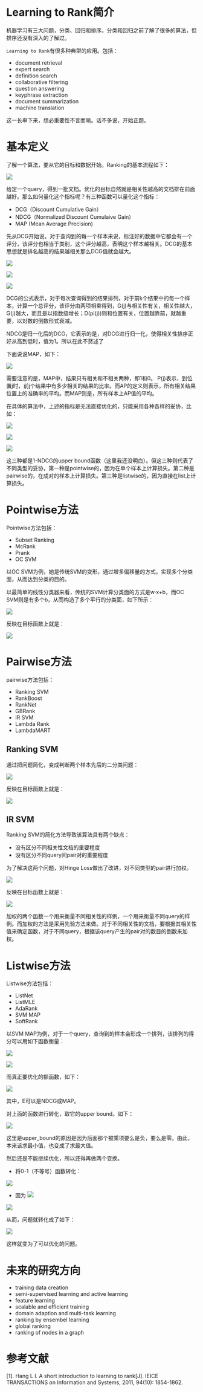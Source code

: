 # Learning to Rank简介

机器学习有三大问题，分类、回归和排序。分类和回归之前了解了很多的算法，但排序还没有深入的了解过。

`Learning to Rank`有很多种典型的应用。包括：

- document retrieval
- expert search
- definition search
- collaborative filtering
- question answering
- keyphrase extraction
- document summarization
- machine translation

这一长串下来，想必重要性不言而喻。话不多说，开始正题。

# 基本定义

了解一个算法，要从它的目标和数据开始。Ranking的基本流程如下：

![](./imgs/n2-1.png)

给定一个query，得到一批文档。优化的目标自然就是相关性越高的文档排在前面越好。那么如何量化这个指标呢？有三种函数可以量化这个指标：

- DCG（Discount Cumulative Gain）
- NDCG（Normalized Discount Cumulaive Gain）
- MAP (Mean Average Precision)

先从DCG开始说，对于查询到的每一个样本来说，标注好的数据中它都会有一个评分，该评分也相当于类别，这个评分越高，表明这个样本越相关。DCG的基本思想就是排名越高的结果越相关那么DCG值就会越大。

![](./imgs/n2-2.png)

![](./imgs/n2-3.png)

![](./imgs/n2-4.png)

DCG的公式表示，对于每次查询得到的结果排列，对于前k个结果中的每一个样本，计算一个总评分，该评分由两项相乘得到，G(j)与相关性有关，相关性越大，G(j)越大，而且是以指数级增长；D(pi(j))则和位置有关，位置越靠前，就越重要，以对数的倒数形式衰减。

NDCG是归一化后的DCG，它表示的是，对DCG进行归一化，使得相关性排序正好从高到低时，值为1。所以在此不赘述了

下面说说MAP，如下：

![](./imgs/n2-5.png)

需要注意的是，MAP中，结果只有相关和不相关两种，即1和0。
P(j)表示，到位置j时，前j个结果中有多少相关的结果的比率。而AP的定义则表示，所有相关结果位置上的准确率的平均。而MAP则是，所有样本上AP值的平均。

在具体的算法中，上述的指标是无法直接优化的，只能采用各种各样的妥协，比如：

![](./imgs/n2-6.png)

![](./imgs/n2-7.png)

![](./imgs/n2-8.png)

这三种都是1-NDCG的upper bound函数（这里我还没明白）。但这三种则代表了不同类型的妥协，第一种是pointwise的，因为在单个样本上计算损失。第二种是pairwise的，在成对的样本上计算损失。第三种是listwise的，因为直接在list上计算损失。

# Pointwise方法

Pointwise方法包括：

- Subset Ranking
- McRank
- Prank
- OC SVM

以OC SVM为例，她是传统SVM的变形，通过增多偏移量的方式，实现多个分类面，从而达到分类的目的。

以最简单的线性分类器来看，传统的SVM计算分类面的方式是w·x+b，而OC SVM则是有多个b，从而构造了多个平行的分类面，如下所示：

![](./imgs/n2-9.png)

反映在目标函数上就是：

![](./imgs/n2-12.png)

# Pairwise方法

pairwise方法包括：

- Ranking SVM
- RankBoost
- RankNet
- GBRank
- IR SVM
- Lambda Rank
- LambdaMART

## Ranking SVM

通过把问题简化，变成判断两个样本先后的二分类问题：

![](./imgs/n2-10.png)

反映在目标函数上就是：

![](./imgs/n2-13.png)

## IR SVM

Ranking SVM的简化方法导致该算法具有两个缺点：

- 没有区分不同相关性文档的重要程度
- 没有区分不同query间pair对的重要程度

为了解决这两个问题，对Hinge Loss做出了改进，对不同类型的pair进行加权。

![](./imgs/n2-11.png)

反映在目标函数上就是：

![](./imgs/n2-14.png)

加权的两个函数一个用来衡量不同相关性的样例，一个用来衡量不同query的样例。而加权的方法是采用先验方法来做。对于不同相关性的文档，要根据其相关性值来确定函数，对于不同query，根据该query产生的pair对的数目的倒数来加权。

# Listwise方法

Listwise方法包括：

- ListNet
- ListMLE
- AdaRank
- SVM MAP
- SoftRank


以SVM MAP为例，对于一个query，查询到的样本会形成一个排列，该排列的得分可以用如下函数衡量：

![](./imgs/n2-15.png)

![](./imgs/n2-16.png)

而真正要优化的额函数，如下：

![](./imgs/n2-17.png)

其中，E可以是NDCG或MAP。

对上面的函数进行转化，取它的upper bound。如下：

![](./imgs/n2-18.png)

这里是upper_bound的原因是因为后面那个被乘项要么是负，要么是零。由此，本来该求最小值，也变成了求最大值。

然后还是不能继续优化，所以还得再做两个变换。

- 将0-1（不等号）函数转化：

![](./imgs/n2-19.png)

- 因为 ![](./imgs/n2-21.png)

![](./imgs/n2-20.png)

从而，问题就转化成了如下：

![](./imgs/n2-22.png)

这样就变为了可以优化的问题。

# 未来的研究方向

- training data creation
- semi-supervised learning and active learning
- feature learning
- scalable and efficient training
- domain adaption and multi-task learning
- ranking by ensembel learning
- global ranking
- ranking of nodes in a graph


# 参考文献

[1]. Hang L I. A short introduction to learning to rank[J]. IEICE TRANSACTIONS on Information and Systems, 2011, 94(10): 1854-1862.

